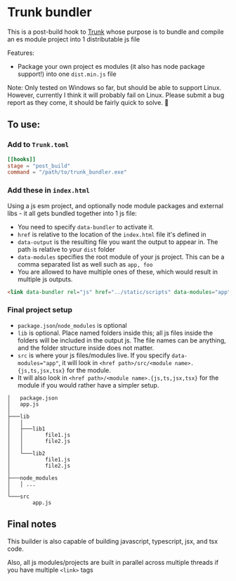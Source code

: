 # Trunk bundler

This is a post-build hook to [Trunk](https://github.com/thedodd/trunk/) whose purpose is to bundle and compile an es module project into 1 distributable js file

Features:
- Package your own project es modules (it also has node package support!) into one `dist.min.js` file

Note: Only tested on Windows so far, but should be able to support Linux. However, currently I think it will probably fail on Linux. Please submit a bug report as they come, it should be fairly quick to solve. 🙂

## To use:
### Add to `Trunk.toml`
```toml
[[hooks]]
stage = "post_build"
command = "/path/to/trunk_bundler.exe"
```

### Add these in `index.html`
Using a js esm project, and optionally node module packages and external libs - it all gets bundled together into 1 js file:
- You need to specify `data-bundler` to activate it.
- `href` is relative to the location of the `index.html` file it's defined in
- `data-output` is the resulting file you want the output to appear in. The path is relative to your `dist` folder
- `data-modules` specifies the root module of your js project. This can be a comma separated list as well such as `app, foo`
- You are allowed to have multiple ones of these, which would result in multiple js outputs.
```html
<link data-bundler rel="js" href="../static/scripts" data-modules="app" data-output="static/dist.min.js" />
```

### Final project setup
- `package.json`/`node_modules` is optional
- `lib` is optional. Place named folders inside this; all js files inside the folders will be included in the output js. The file names can be anything, and the folder structure inside does not matter.
- `src` is where your js files/modules live. If you specify `data-modules="app"`, it will look in `<href path>/src/<module name>.{js,ts,jsx,tsx}` for the module.
- It will also look in `<href path>/<module name>.{js,ts,jsx,tsx}` for the module if you would rather have a simpler setup.
```
│   package.json
│   app.js
│
├───lib
│   │
│   ├───lib1
│   │       file1.js
│   │       file2.js
│   │
│   └───lib2
│           file1.js
│           file2.js
│
├───node_modules
│   │ ...
│
└───src
        app.js
```

## Final notes
This builder is also capable of building javascript, typescript, jsx, and tsx code.

Also, all js modules/projects are built in parallel across multiple threads if you have multiple `<link>` tags
